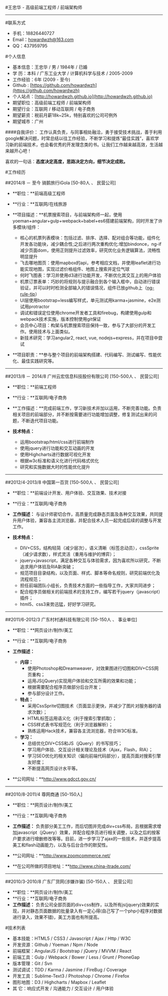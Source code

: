 #王忠华 - 高级前端工程师 / 前端架构师

------

#联系方式

- 手机：18826440727            
- Email：howardwzh@163.com
- QQ：437959795


#个人信息

- 基本信息：王忠华 / 男 / 1984年 / 已婚   
- 学    历：本科 / 广东工业大学 / 计算机科学与技术 / 2005-2009
- 工作经验：6年 (2009 - 至今)
- Github  : [https://github.com/howardwzh](https://github.com/howardwzh)
- 个人站点：[http://howardwzh.github.io](http://howardwzh.github.io)
- 期望职位：高级前端工程师 / 前端架构师
- 期望行业：互联网 / 移动互联网 / 电子商务
- 期望薪资：税前月薪18k~25k，特别喜欢的公司可例外
- 期望城市：广州

####自我评价：
工作认真负责，与同事相处融洽，勇于接受技术挑战，善于利用google解决问题，时常总结以往工作经验，不断学习和提炼“最佳实践”，喜欢学习新的前端技术，也会看优秀的开发理念类的书。让我们工作越来越高效，生活越来越开心吧！

喜欢的一句话：**态度决定高度，思路决定方向，细节决定成败。**


#工作经历

##2014/8 － 至今 骑鹅旅行iGola   [50-80人 、 民营公司]
- **职位：**前端高级工程师
- **行业：**互联网/在线旅游
- **项目描述：**机票搜索项目，与前端架构师一起，使用yoeman+angular+gulp+webpack+babel+es6搭建前端架构，同时开发了许多模块/组件：

    + 核心的机票列表模块：包括过滤、排序、选择、配对组合等功能，组件化开发各功能块，减少耦合性;之后进行两次重构优化:增加bindonce，ng-if减少页面dom，使用正则提升过滤效率，研究优化业务逻辑算法，流畅性明显提升
    + 飞去哪地图页：使用mapbox的api，参考相应文档，并使用leaflet进行功能实现地图，实现过滤价格组件、地图上搜索并定位气球
    + 何时飞图表：学习并使用d3进行功能开发，不断优化其交互上的用户体验
    + 机票订票表单：巧妙的将规则与提示融合到各个输入框中，自动进行错误验证，并可以时时检测全部输入的错误情况，组件已放github上（[ng-rule-tip](https://github.com/howardwzh/ng-rule-tip)）
    + UI层使用bootstrap+less编写样式，单元测试用karma+jasmine，e2e测试用protractor
    + 调试和错误定位使用chrome开发者工具和firebug，构建使用gulp和webpack技术实施，版本控制使用git保证
    + 会员中心项目：构架与机票搜索项目保持一致，参与了大部分的开发工作。使用技术与上面类似。
    + 新技术研究：学习angular2, react, vue, nodejs+express，并在项目中尝试


- **项目职责：**参与整个项目的前端架构搭建、代码编写、测试编写、性能优化、最佳实践研究等。


------

##2013/8 － 2014/8 广州云宏信息科技股份有限公司   [150-500人 、 民营公司]
- **职位：**前端工程师
- **行业：**互联网/电子商务
- **工作描述：**完成前端工作，学习新技术并加以运用，不断完善功能。负责相关项目的前端部分，并不断按需要进行功能增加调整，修复测试出来的问题，不断迭代项目功能。

- **技术特点：** 
    - 运用bootstrap/html/css进行前端制作
    - 使用jquery进行功能和交互动画的开发
    - 使用Highcharts进行数据可视化开发
    - 根据w3c标准和语义化进行代码格式优化
    - 研究和实施数据大时的性能优化提升

------

##2012/4-2013/8 中国第一百货   [150-500人 、 民营公司]
- **职位：**前端设计开发、用户体验、交互效果、技术对接
- **行业：**互联网/电子商务
- **工作描述：**
与设计师密切合作，高质量完成静态页面及各种交互效果，共同提升用户体验，兼容各主流浏览器，并配合技术人员一起完成后续的调整与开发工作。

- **技术特点：** 
    - DIV+CSS，结构轻简（减少层次），语义清晰（标签总动员），cssSprite（减少请求数），样式灵活（重用与维护的博弈）；
    - jquery+javascript，满足各种交互与体验需求，因为喜欢所以研究，不断追求用户体验及RIA新突破； 
    - 规范项目目录结构，以及页面、样式、脚本等命名规则，研究前端优化及流程规范； 
    - 担任前端团队小组长，负责技术方面的一些指导工作，大家共同进步； 
    - 配合程序员做相关的前端技术的支持工作，编写若干jquery（javascript）插件；
    - html5、css3来势迅猛，好好学习研究。

------

##2011/6-2012/3 广东村村通科技有限公司   [50-150人 、 事业单位]
- **职位：**网页设计/制作/美工
- **行业：**互联网/电子商务
- **工作描述：**
    + **内容：**
        + 使用Photoshop和Dreamweaver，对效果图进行切图和DIV+CSS网页重构；
        + 运用JS(jQuery)实现用户体验和交互所需的效果和功能；
        + 根据需要配合程序员做部分后台开发；
        + 参与部分设计工作。
    + **特点：**
        + 采用CssSprite切图技术（页面显示更快，并减少了图片对服务器的请求次数）；
        + HTML标签运用语义化（利于搜索引擎抓取）；
        + CSS样式表书写规范化（利于浏览器解析）；
        + 熟练运用Hack技术，兼容各主流浏览器，符合W3C标准。
    + **学习：**
        + 总结优化DIV+CSS和JS（jQuery）的书写技巧；
        + 学习用户体验、交互设计相关理论及技术（Ajax，Flash，RIA）；
        + 学习SEO优化的相关知识（偏向前端代码部分），提高页面对搜索引擎友好度；
        + 不断提高网页设计水平等。

- **公司网址：**http://www.gdcct.gov.cn/

------

##2010/8-2011/4 尊网商通   [50-150人]
- **职位：**网页设计/制作/美工
- **行业：**互联网/电子商务
- **工作描述：**
负责部分美工工作，而后切图并完成div+css布局，且根据需求增加javascript（jQuery）效果，并配合程序员进行相关调整，以及之后的按客户要求进行增删修改等等。目前，进一步学习了ajax的一些技术，并逐步提高美工和flash动画能力，以及与后台合作的默契性。

- **公司网址：**http://www.zoomcommerce.net/
- **在公司所做的项目地址：**http://www.china-itrade.com/
 
------

##2010/3-2010/8 广东厂货网(涉嫌诈骗)   [50-150人 、 民营公司]
- **职位：**网页设计/制作/美工
- **行业：**互联网/电子商务
- **工作描述：**
负责公司全部页面的div+css制作，以及所有js(jquery)效果的实现，并对静态页面数据的批量录入有一定心得(自己写了一个php小程序对数据进行录入，效果不错)，美工方面也有所提高。


#技术列表

- 基本技能：HTML5 / CSS3 / Javascript / Ajax / Http / W3C
- 开发资源：Github / Yoeman / Npm / Node
- 前端框架：AngularJS / Bootstrap / jQuery / MVVM / React
- 前端工具：Gulp / Webpack / Bower / Less / Grunt / PhoneGap
- 版本管理：Git / Svn
- 测试调试：TDD / Karma / Jasmine / FireBug / Coverage
- 开发工具：Sublime-Text3 / Photoshop / Chrome / Firefox
- 图形地图：D3 / Highcharts / Mapbox / Leaflet
- 其    它：响应式开发 / 沟通能力 / 交互设计 / 用户体验
 
